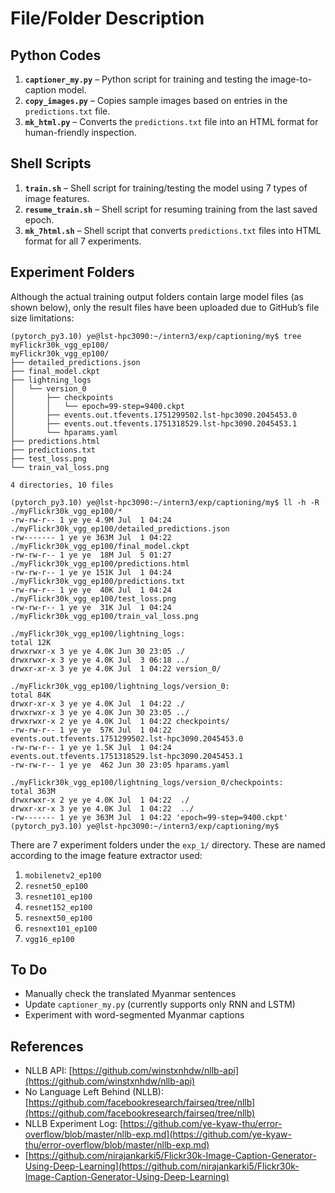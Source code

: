 # File/Folder Description

## Python Codes

1. **`captioner_my.py`** – Python script for training and testing the image-to-caption model.  
2. **`copy_images.py`** – Copies sample images based on entries in the `predictions.txt` file.  
3. **`mk_html.py`** – Converts the `predictions.txt` file into an HTML format for human-friendly inspection.

## Shell Scripts

1. **`train.sh`** – Shell script for training/testing the model using 7 types of image features.  
2. **`resume_train.sh`** – Shell script for resuming training from the last saved epoch.  
3. **`mk_7html.sh`** – Shell script that converts `predictions.txt` files into HTML format for all 7 experiments.

## Experiment Folders

Although the actual training output folders contain large model files (as shown below), only the result files have been uploaded due to GitHub’s file size limitations:

```
(pytorch_py3.10) ye@lst-hpc3090:~/intern3/exp/captioning/my$ tree myFlickr30k_vgg_ep100/
myFlickr30k_vgg_ep100/
├── detailed_predictions.json
├── final_model.ckpt
├── lightning_logs
│   └── version_0
│       ├── checkpoints
│       │   └── epoch=99-step=9400.ckpt
│       ├── events.out.tfevents.1751299502.lst-hpc3090.2045453.0
│       ├── events.out.tfevents.1751318529.lst-hpc3090.2045453.1
│       └── hparams.yaml
├── predictions.html
├── predictions.txt
├── test_loss.png
└── train_val_loss.png

4 directories, 10 files
```

```
(pytorch_py3.10) ye@lst-hpc3090:~/intern3/exp/captioning/my$ ll -h -R ./myFlickr30k_vgg_ep100/*
-rw-rw-r-- 1 ye ye 4.9M Jul  1 04:24 ./myFlickr30k_vgg_ep100/detailed_predictions.json
-rw------- 1 ye ye 363M Jul  1 04:22 ./myFlickr30k_vgg_ep100/final_model.ckpt
-rw-rw-r-- 1 ye ye  18M Jul  5 01:27 ./myFlickr30k_vgg_ep100/predictions.html
-rw-rw-r-- 1 ye ye 151K Jul  1 04:24 ./myFlickr30k_vgg_ep100/predictions.txt
-rw-rw-r-- 1 ye ye  40K Jul  1 04:24 ./myFlickr30k_vgg_ep100/test_loss.png
-rw-rw-r-- 1 ye ye  31K Jul  1 04:24 ./myFlickr30k_vgg_ep100/train_val_loss.png

./myFlickr30k_vgg_ep100/lightning_logs:
total 12K
drwxrwxr-x 3 ye ye 4.0K Jun 30 23:05 ./
drwxrwxr-x 3 ye ye 4.0K Jul  3 06:18 ../
drwxr-xr-x 3 ye ye 4.0K Jul  1 04:22 version_0/

./myFlickr30k_vgg_ep100/lightning_logs/version_0:
total 84K
drwxr-xr-x 3 ye ye 4.0K Jul  1 04:22 ./
drwxrwxr-x 3 ye ye 4.0K Jun 30 23:05 ../
drwxrwxr-x 2 ye ye 4.0K Jul  1 04:22 checkpoints/
-rw-rw-r-- 1 ye ye  57K Jul  1 04:22 events.out.tfevents.1751299502.lst-hpc3090.2045453.0
-rw-rw-r-- 1 ye ye 1.5K Jul  1 04:24 events.out.tfevents.1751318529.lst-hpc3090.2045453.1
-rw-rw-r-- 1 ye ye  462 Jun 30 23:05 hparams.yaml

./myFlickr30k_vgg_ep100/lightning_logs/version_0/checkpoints:
total 363M
drwxrwxr-x 2 ye ye 4.0K Jul  1 04:22  ./
drwxr-xr-x 3 ye ye 4.0K Jul  1 04:22  ../
-rw------- 1 ye ye 363M Jul  1 04:22 'epoch=99-step=9400.ckpt'
(pytorch_py3.10) ye@lst-hpc3090:~/intern3/exp/captioning/my$
```

There are 7 experiment folders under the `exp_1/` directory. These are named according to the image feature extractor used:

1. `mobilenetv2_ep100`  
2. `resnet50_ep100`  
3. `resnet101_ep100`  
4. `resnet152_ep100`  
5. `resnext50_ep100`  
6. `resnext101_ep100`  
7. `vgg16_ep100`

## To Do

- Manually check the translated Myanmar sentences  
- Update `captioner_my.py` (currently supports only RNN and LSTM)  
- Experiment with word-segmented Myanmar captions  

## References

- NLLB API: [https://github.com/winstxnhdw/nllb-api](https://github.com/winstxnhdw/nllb-api)
- No Language Left Behind (NLLB): [https://github.com/facebookresearch/fairseq/tree/nllb](https://github.com/facebookresearch/fairseq/tree/nllb)
- NLLB Experiment Log: [https://github.com/ye-kyaw-thu/error-overflow/blob/master/nllb-exp.md](https://github.com/ye-kyaw-thu/error-overflow/blob/master/nllb-exp.md)
- [https://github.com/nirajankarki5/Flickr30k-Image-Caption-Generator-Using-Deep-Learning](https://github.com/nirajankarki5/Flickr30k-Image-Caption-Generator-Using-Deep-Learning)
